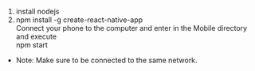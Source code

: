 1) install nodejs
2) npm install -g create-react-native-app <br/>
Connect your phone to the computer and enter in the Mobile directory and execute <br/>
  npm start <br/>
* Note: Make sure to be connected to the same network.
